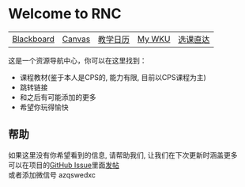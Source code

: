 # Welcome to RNC
|                        |                                            |                                                |                             |                                            |
|------------------------|--------------------------------------------|------------------------------------------------|-----------------------------|--------------------------------------------|
| [Blackboard](https://blackboard.kean.edu/webapps/login/) | [Canvas](https://kean.instructure.com/) | [教学日历](https://wku.edu.cn/academics/cal/) | [My WKU](https://once.wku.edu.cn/) | [选课直达](https://selfservice.kean.edu/Student/Planning/DegreePlans) |


这是一个资源导航中心，你可以在这里找到：

- 课程教材(鉴于本人是CPS的, 能力有限, 目前以CPS课程为主)
- 跳转链接
- 和之后有可能添加的更多
- 希望你玩得愉快

## 帮助

如果这里没有你希望看到的信息, 请帮助我们, 让我们在下次更新时涵盖更多  
可以在项目的[GitHub Issue](https://github.com/TianYi0217/wkuer-rnc/issues)里面[发帖](https://github.com/TianYi0217/wkuer-rnc/issues/new)  
或者添加微信号 azqswedxc
